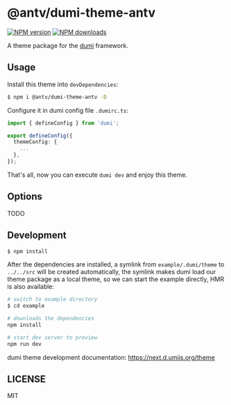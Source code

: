 # @antv/dumi-theme-antv

[![NPM version](https://img.shields.io/npm/v/@antv/dumi-theme-antv.svg?style=flat)](https://npmjs.org/package/@antv/dumi-theme-antv)
[![NPM downloads](http://img.shields.io/npm/dm/@antv/dumi-theme-antv.svg?style=flat)](https://npmjs.org/package/@antv/dumi-theme-antv)

A theme package for the [dumi](https://next.d.umijs.org) framework.

## Usage

Install this theme into `devDependencies`:

```bash
$ npm i @antv/dumi-theme-antv -D
```

Configure it in dumi config file `.dumirc.ts`:

```ts
import { defineConfig } from 'dumi';

export defineConfig({
  themeConfig: {
    ...
  },
});
```

That's all, now you can execute `dumi dev` and enjoy this theme.

## Options

TODO

## Development

```bash
$ npm install
```

After the dependencies are installed, a symlink from `example/.dumi/theme` to `../../src` will be created automatically, the symlink makes dumi load our theme package as a local theme, so we can start the example directly, HMR is also available:

```bash
# switch to example directory
$ cd example

# downloads the dependencies
npm install

# start dev server to preview
npm run dev
```

dumi theme development documentation: https://next.d.umijs.org/theme

## LICENSE

MIT
